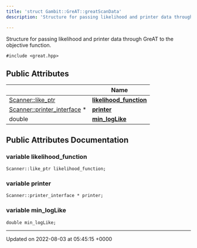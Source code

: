 ```yaml
---
title: 'struct Gambit::GreAT::greatScanData'
description: 'Structure for passing likelihood and printer data through GreAT to the objective function. '

---
```









Structure for passing likelihood and printer data through GreAT to the objective function. 


`#include <great.hpp>`

## Public Attributes

|                | Name           |
| -------------- | -------------- |
| [Scanner::like_ptr](/documentation/code/colliderbit/classes/classgambit_1_1scanner_1_1like__ptr/) | **[likelihood_function](/documentation/code/colliderbit/classes/structgambit_1_1great_1_1greatscandata/#variable-likelihood-function)**  |
| [Scanner::printer_interface](/documentation/code/colliderbit/namespaces/namespacegambit_1_1scanner/#typedef-printer-interface) * | **[printer](/documentation/code/colliderbit/classes/structgambit_1_1great_1_1greatscandata/#variable-printer)**  |
| double | **[min_logLike](/documentation/code/colliderbit/classes/structgambit_1_1great_1_1greatscandata/#variable-min-loglike)**  |

## Public Attributes Documentation

### variable likelihood_function

```
Scanner::like_ptr likelihood_function;
```


### variable printer

```
Scanner::printer_interface * printer;
```


### variable min_logLike

```
double min_logLike;
```


-------------------------------

Updated on 2022-08-03 at 05:45:15 +0000